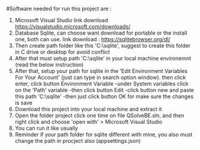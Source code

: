 #Software needed for run this project are :
1. Microsoft Visual Studio link download https://visualstudio.microsoft.com/downloads/
2. Database Sqlite, can choose want download for portable or the install one, both can use. link download :  https://sqlitebrowser.org/dl/
3. Then create path folder like this 'C:\sqlite', suggest to create this folder in C drive or desktop for avoid conflict
4. After that must setup path 'C:\sqlite' in your local machine environemnt (read the below instruction) 
5. After that, setup your path for sqlite in the 'Edit Environment Variables For Your Account' (just can type in search option window). then click enter, click button Environment Variable
  -under System variables click on the 'Path' variable
  -then click button Edit
  -click button new and paste this path 'C:\sqlite'
  -then just click button OK for make sure the changes is save
6. Download this project into your local machine and extract it
7. Open the folder project click one time on file QSolveBE.sln, and then right click and choose 'open with' > Microsoft Visual Studio
8. You can run it like usually
9. Reminder if your path folder for sqlite different with mine, you also must change the path in procject also (appsettings.json)
